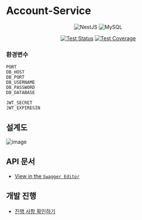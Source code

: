 # Account-Service

<div align=center>

![NestJS](https://img.shields.io/badge/nestjs-%23E0234E.svg?style=plastic&logo=nestjs&logoColor=white)
![MySQL](https://img.shields.io/badge/mysql-%2300f.svg?style=plastic&logo=mysql&logoColor=white)

[![Test Status](https://github.com/rojiwon0325/account-service/actions/workflows/push_cov_report.yml/badge.svg)](https://github.com/rojiwon0325/account-service/actions/workflows/push_cov_report.yml)
[![Test Coverage](https://img.shields.io/endpoint?url=https://gist.githubusercontent.com/rojiwon0325/e9d685dac7c70dfad1305ce9d8174a29/raw/coverage_account.json)](https://rojiwon0325.github.io/account)

</div>

### 환경변수

```
PORT
DB_HOST
DB_PORT
DB_USERNAME
DB_PASSWORD
DB_DATABASE

JWT_SECRET
JWT_EXPIRESIN
```

## 설계도

![image](https://user-images.githubusercontent.com/68629004/202209126-0710aa21-8152-49f4-b836-6ab9296cd509.png)

## API 문서

- [View in the `Swagger Editor`](https://editor.swagger.io/?url=https://raw.githubusercontent.com/rojiwon0325/account-service/main/doc/swagger.json)

## 개발 진행

- [진행 사항 확인하기](https://github.com/users/rojiwon0325/projects/6)
